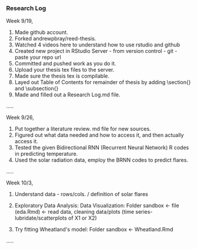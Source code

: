 ### Research Log

Week 9/19, 
1. Made github account.
2. Forked andrewpbray/reed-thesis.
3. Watched 4 videos here to understand how to use rstudio and github
3. Created new project in RStudio Server - from version control - git - paste your repo url
4. Committed and pushed work as you do it.
5. Upload your thesis tex files to the server.
6. Made sure the thesis tex is compilable.
7. Layed out Table of Contents for remainder of thesis by adding \section{} and \subsection{}
8. Made and filled out a Research Log.md file.

.....

Week 9/26,
1. Put together a literature review. md file for new sources.
2. Figured out what data needed and how to access it, and then actually access it.
3. Tested the given Bidirectional RNN (Recurrent Neural Network) R codes in predicting temperature.
4. Used the solar radiation data, employ the BRNN codes to predict flares.   

.....

Week 10/3,
1. Understand data - rows/cols. / definition of solar flares
2. Exploratory Data Analysis: Data Visualization: Folder sandbox 
<- file (eda.Rmd) 
<- read data, cleaning data/plots (time series-lubridate/scatterplots of X1 or X2)

3. Try fitting Wheatland's model: Folder sandbox <- Wheatland.Rmd


.....